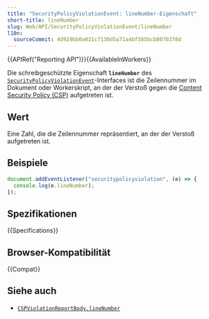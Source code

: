 ```yaml
---
title: "SecurityPolicyViolationEvent: lineNumber-Eigenschaft"
short-title: lineNumber
slug: Web/API/SecurityPolicyViolationEvent/lineNumber
l10n:
  sourceCommit: 4d929bb0a021c7130d5a71a4bf505bcb8070378d
---
```


{{APIRef("Reporting API")}}{{AvailableInWorkers}}

Die schreibgeschützte Eigenschaft **`lineNumber`** des [`SecurityPolicyViolationEvent`](/de/docs/Web/API/SecurityPolicyViolationEvent)-Interfaces ist die Zeilennummer im Dokument oder Workerskript, an der der Verstoß gegen die [Content Security Policy (CSP)](/de/docs/Web/HTTP/Guides/CSP) aufgetreten ist.

## Wert

Eine Zahl, die die Zeilennummer repräsentiert, an der der Verstoß aufgetreten ist.

## Beispiele

```js
document.addEventListener("securitypolicyviolation", (e) => {
  console.log(e.lineNumber);
});
```

## Spezifikationen

{{Specifications}}

## Browser-Kompatibilität

{{Compat}}

## Siehe auch

- [`CSPViolationReportBody.lineNumber`](/de/docs/Web/API/CSPViolationReportBody/lineNumber)
